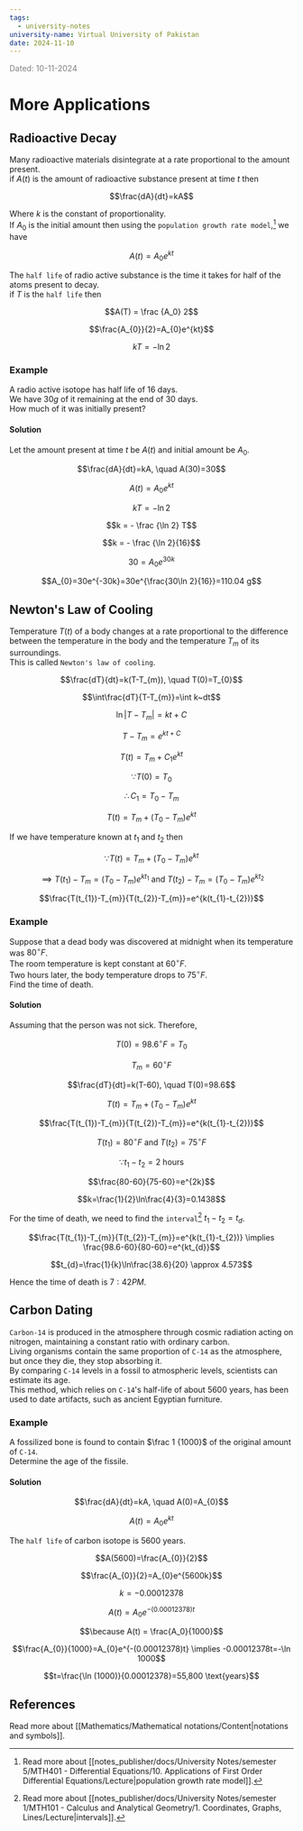 ```yaml
---
tags:
  - university-notes
university-name: Virtual University of Pakistan
date: 2024-11-10
---
```


<span style="color: gray;">Dated: 10-11-2024</span>

# More Applications

## Radioactive Decay

Many radioactive materials disintegrate at a rate proportional to the amount present.  
if $A(t)$ is the amount of radioactive substance present at time $t$ then  

$$\frac{dA}{dt}=kA$$

Where $k$ is the constant of proportionality.  
If $A_0$ is the initial amount then using the `population growth rate model`,[^1] we have  

$$A(t) = A_0e^{kt}$$

The `half life` of radio active substance is the time it takes for half of the atoms present to decay.  
if $T$ is the `half life` then  

$$A(T) = \frac {A_0} 2$$

$$\frac{A_{0}}{2}=A_{0}e^{kt}$$

$$kT=-\ln 2$$

### Example

A radio active isotope has half life of $16$ days.  
We have $30g$ of it remaining at the end of $30$ days.  
How much of it was initially present?

#### Solution

Let the amount present at time $t$ be $A(t)$ and initial amount be $A_0$.  

$$\frac{dA}{dt}=kA, \quad A(30)=30$$

$$A(t)=A_{0}e^{kt}$$

$$kT = - \ln 2$$

$$k = - \frac {\ln 2} T$$

$$k = - \frac {\ln 2}{16}$$

$$30=A_{0}e^{30k}$$

$$A_{0}=30e^{-30k}=30e^{\frac{30\ln 2}{16}}=110.04 g$$

## Newton's Law of Cooling

Temperature $T(t)$ of a body changes at a rate proportional to the difference between the temperature in the body and the temperature $T_m$ of its surroundings.  
This is called `Newton's law of cooling`.  

$$\frac{dT}{dt}=k(T-T_{m}), \quad T(0)=T_{0}$$

$$\int\frac{dT}{T-T_{m}}=\int k~dt$$

$$\ln|T-T_{m}|=kt+C$$

$$T-T_{m}=e^{kt+C}$$

$$T(t)=T_{m}+C_{1}e^{kt}$$

$$\because T(0) = T_0$$

$$\therefore C_1 = T_0 - T_m$$

$$T(t)=T_{m}+(T_{0}-T_{m})e^{kt}$$

If we have temperature known at $t_1$ and $t_2$ then  

$$\because T(t)=T_{m}+(T_{0}-T_{m})e^{kt}$$

$$\implies T(t_{1})-T_{m}=(T_{0}-T_{m})e^{kt_{1}} \text{ and } T(t_{2})-T_{m}=(T_{0}-T_{m})e^{kt_{2}}$$

$$\frac{T(t_{1})-T_{m}}{T(t_{2})-T_{m}}=e^{k(t_{1}-t_{2})}$$

### Example

Suppose that a dead body was discovered at midnight when its temperature was $80^\circ F$.  
The room temperature is kept constant at $60^\circ F$.  
Two hours later, the body temperature drops to $75^\circ F$.  
Find the time of death.

#### Solution

Assuming that the person was not sick. Therefore,  

$$T(0) = 98.6^\circ F = T_0$$

$$T_m = 60^\circ F$$

$$\frac{dT}{dt}=k(T-60), \quad T(0)=98.6$$

$$T(t)=T_{m}+(T_{0}-T_{m})e^{kt}$$

$$\frac{T(t_{1})-T_{m}}{T(t_{2})-T_{m}}=e^{k(t_{1}-t_{2})}$$

$$T(t_{1})=80^{\circ}F \text{ and } T(t_{2})=75^{\circ}F$$

$$\because t_1 - t_2 = 2 \text{ hours}$$

$$\frac{80-60}{75-60}=e^{2k}$$

$$k=\frac{1}{2}\ln\frac{4}{3}=0.1438$$

For the time of death, we need to find the `interval`[^2] $t_1 - t_2 = t_d$.  

$$\frac{T(t_{1})-T_{m}}{T(t_{2})-T_{m}}=e^{k(t_{1}-t_{2})} \implies \frac{98.6-60}{80-60}=e^{kt_{d}}$$

$$t_{d}=\frac{1}{k}\ln\frac{38.6}{20} \approx 4.573$$

Hence the time of death is $7:42 PM$.

## Carbon Dating

`Carbon-14` is produced in the atmosphere through cosmic radiation acting on nitrogen, maintaining a constant ratio with ordinary carbon.  
Living organisms contain the same proportion of `C-14` as the atmosphere, but once they die, they stop absorbing it.  
By comparing `C-14` levels in a fossil to atmospheric levels, scientists can estimate its age.  
This method, which relies on `C-14`'s half-life of about 5600 years, has been used to date artifacts, such as ancient Egyptian furniture.

### Example

A fossilized bone is found to contain $\frac 1 {1000}$ of the original amount of `C-14`.  
Determine the age of the fissile.

#### Solution

$$\frac{dA}{dt}=kA, \quad A(0)=A_{0}$$

$$A(t)=A_{0}e^{kt}$$

The `half life` of carbon isotope is $5600$ years.  

$$A(5600)=\frac{A_{0}}{2}$$

$$\frac{A_{0}}{2}=A_{0}e^{5600k}$$

$$k = −0.00012378$$

$$A(t)=A_{0}e^{-(0.00012378)t}$$

$$\because A(t) = \frac{A_0}{1000}$$

$$\frac{A_{0}}{1000}=A_{0}e^{-(0.00012378)t} \implies -0.00012378t=-\ln 1000$$

$$t=\frac{\ln (1000)}{0.00012378}=55,800 \text{years}$$

## References

Read more about [[Mathematics/Mathematical notations/Content|notations and symbols]].

[^1]: Read more about [[notes_publisher/docs/University Notes/semester 5/MTH401 - Differential Equations/10. Applications of First Order Differential Equations/Lecture|population growth rate model]].
[^2]: Read more about [[notes_publisher/docs/University Notes/semester 1/MTH101 - Calculus and Analytical Geometry/1. Coordinates, Graphs, Lines/Lecture|intervals]].